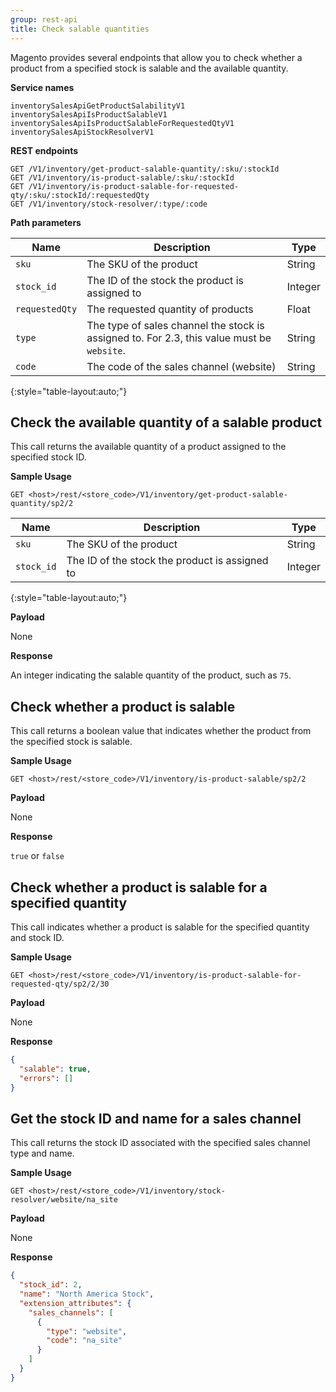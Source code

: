 ```yaml
---
group: rest-api
title: Check salable quantities
---
```


Magento provides several endpoints that allow you to check whether a product from a specified stock is salable and the available quantity.

**Service names**

```
inventorySalesApiGetProductSalabilityV1
inventorySalesApiIsProductSalableV1
inventorySalesApiIsProductSalableForRequestedQtyV1
inventorySalesApiStockResolverV1
```

**REST endpoints**

```
GET /V1/inventory/get-product-salable-quantity/:sku/:stockId
GET /V1/inventory/is-product-salable/:sku/:stockId
GET /V1/inventory/is-product-salable-for-requested-qty/:sku/:stockId/:requestedQty
GET /V1/inventory/stock-resolver/:type/:code
```

**Path parameters**

Name | Description | Type
--- | --- | ---
`sku` | The SKU of the product | String
`stock_id` | The ID of the stock the product is assigned to | Integer
`requestedQty` | The requested quantity of products | Float
`type` | The type of sales channel the stock is assigned to. For 2.3, this value must be `website`. | String
`code` | The code of the sales channel (website) | String
{:style="table-layout:auto;"}

## Check the available quantity of a salable product

This call returns the available quantity of a product assigned to the specified stock ID.

**Sample Usage**

`GET <host>/rest/<store_code>/V1/inventory/get-product-salable-quantity/sp2/2`

Name | Description | Type
--- | --- | ---
`sku` | The SKU of the product | String
`stock_id` | The ID of the stock the product is assigned to | Integer
{:style="table-layout:auto;"}

**Payload**

None

**Response**

An integer indicating the salable quantity of the product, such as `75`.


## Check whether a product is salable

This call returns a boolean value that indicates whether the product from the specified stock is salable.

**Sample Usage**

`GET <host>/rest/<store_code>/V1/inventory/is-product-salable/sp2/2`


**Payload**

None

**Response**

`true` or `false`


## Check whether a product is salable for a specified quantity

This call indicates whether a product is salable for the specified quantity and stock ID.

**Sample Usage**

`GET <host>/rest/<store_code>/V1/inventory/is-product-salable-for-requested-qty/sp2/2/30`

**Payload**

None

**Response**

```json
{
  "salable": true,
  "errors": []
}
```

## Get the stock ID and name for a sales channel

This call returns the stock ID associated with the specified sales channel type and name.

**Sample Usage**

`GET <host>/rest/<store_code>/V1/inventory/stock-resolver/website/na_site`


**Payload**

None

**Response**

```json
{
  "stock_id": 2,
  "name": "North America Stock",
  "extension_attributes": {
    "sales_channels": [
      {
        "type": "website",
        "code": "na_site"
      }
    ]
  }
}
```

